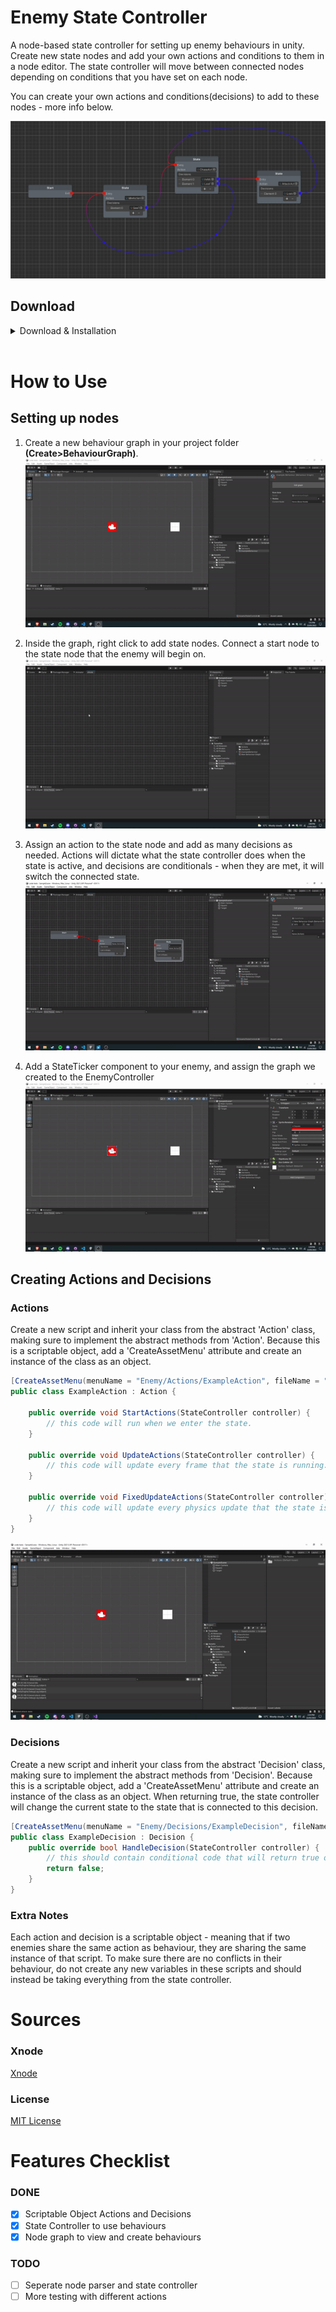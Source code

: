 # Enemy State Controller

A node-based state controller for setting up enemy behaviours in unity. Create new state nodes and add your own actions and conditions to them in a node editor. The state controller will move between connected nodes depending on conditions that you have set on each node.

You can create your own actions and conditions(decisions) to add to these nodes - more info below.

![Node Graph](img/NodeGraph.PNG)

## Download
<details><summary>Download & Installation</summary>

[Download](https://github.com/Kzzkt147/enemy-state-controller/releases)

### Installation
Download the unity package and import it into your unity project. <br>
![Package](img/Import.PNG)
</details>
<br>

# How to Use

## Setting up nodes

1. Create a new behaviour graph in your project folder **(Create>BehaviourGraph)**. <br>
![Make Graph](img/MakeGraph.gif)

2. Inside the graph, right click to add state nodes. Connect a start node to the state node that the enemy will begin on. <br>
![Create Node](img/CreateNode.gif)

3. Assign an action to the state node and add as many decisions as needed. Actions will dictate what the state controller does when the state is active, and decisions are conditionals - when they are met, it will switch the connected state.<br>
![Setup Node](img/SetupNode.gif)

4. Add a StateTicker component to your enemy, and assign the graph we created to the EnemyController<br>
![Setup Controller](img/SetupController.gif)

## Creating Actions and Decisions

### Actions
Create a new script and inherit your class from the abstract 'Action' class, making sure to implement the abstract methods from 'Action'. Because this is a scriptable object, add a 'CreateAssetMenu' attribute and create an instance of the class as an object.
```cs
[CreateAssetMenu(menuName = "Enemy/Actions/ExampleAction", fileName = "ExampleAction")]
public class ExampleAction : Action {

    public override void StartActions(StateController controller) {
        // this code will run when we enter the state.
    }

    public override void UpdateActions(StateController controller) {
        // this code will update every frame that the state is running.
    }

    public override void FixedUpdateActions(StateController controller) {
        // this code will update every physics update that the state is running.
    }
}
```
![Create Asset](img/CreateAsset.gif)

### Decisions
Create a new script and inherit your class from the abstract 'Decision' class, making sure to implement the abstract methods from 'Decision'. Because this is a scriptable object, add a 'CreateAssetMenu' attribute and create an instance of the class as an object. When returning true, the state controller will change the current state to the state that is connected to this decision.
```cs
[CreateAssetMenu(menuName = "Enemy/Decisions/ExampleDecision", fileName = "ExampleDecision")]
public class ExampleDecision : Decision {
    public override bool HandleDecision(StateController controller) {
        // this should contain conditional code that will return true or false. 
        return false;
    }
}
```

### Extra Notes
Each action and decision is a scriptable object - meaning that if two enemies share the same action as behaviour, they are sharing the same instance of that script. To make sure there are no conflicts in their behaviour, do not create any new variables in these scripts and should instead be taking everything from the state controller.

# Sources

### Xnode

[Xnode](https://github.com/Siccity/xNode)

### License
[MIT License](LICENSE.txt)

# Features Checklist
### DONE
- [X] Scriptable Object Actions and Decisions
- [X] State Controller to use behaviours
- [X] Node graph to view and create behaviours
### TODO
- [ ] Seperate node parser and state controller
- [ ] More testing with different actions
